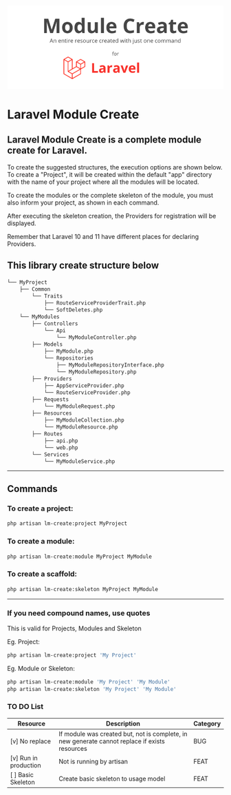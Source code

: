 ![Laravel Module Create](https://github.com/wr2net/laravel-module-create/blob/master/.github/cover.png)

# Laravel Module Create

Laravel Module Create is a complete module create for Laravel.
-----

To create the suggested structures, the execution options are shown below. To create a "Project", it will be created within the default "app" directory with the name of your project where all the modules will be located.

To create the modules or the complete skeleton of the module, you must also inform your project, as shown in each command.

After executing the skeleton creation, the Providers for registration will be displayed.

Remember that Laravel 10 and 11 have different places for declaring Providers.

## This library create structure below

```text
└── MyProject 
    ├── Common
        └── Traits
            ├── RouteServiceProviderTrait.php
            └── SoftDeletes.php
    └── MyModules
        ├── Controllers
            └── Api
                └── MyModuleController.php
        ├── Models
            ├── MyModule.php
            └── Repositories
                ├── MyModuleRepositoryInterface.php
                └── MyModuleRepository.php
        ├── Providers
            ├── AppServiceProvider.php
            └── RouteServiceProvider.php
        ├── Requests
            └── MyModuleRequest.php
        ├── Resources
            ├── MyModuleCollection.php
            └── MyModuleResource.php
        ├── Routes
            ├── api.php
            └── web.php
        └── Services
            └── MyModuleService.php
```

-----

## Commands

### To create a project:
```bash
php artisan lm-create:project MyProject
```

### To create a module:
```bash
php artisan lm-create:module MyProject MyModule
```

### To create a scaffold:
```bash
php artisan lm-create:skeleton MyProject MyModule
```

---

### If you need compound names, use quotes
This is valid for Projects, Modules and Skeleton

Eg. Project:
```bash
php artisan lm-create:project 'My Project'
```
Eg. Module or Skeleton:
```bash
php artisan lm-create:module 'My Project' 'My Module'
php artisan lm-create:skeleton 'My Project' 'My Module'
```

### TO DO List

| Resource              | Description                                                                                    | Category |
|-----------------------|------------------------------------------------------------------------------------------------|----------|
| [v] No replace        | If module was created but, not is complete, in new generate cannot replace if exists resources | BUG      |
| [v] Run in production | Not is running by artisan                                                                      | FEAT     |
| [ ] Basic Skeleton  | Create basic skeleton to usage model                                                           | FEAT     |
